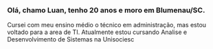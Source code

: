 ###  Olá, chamo Luan, tenho 20 anos e moro em Blumenau/SC. 
Cursei com meu ensino médio o técnico em administração, mas estou voltado para a area de TI. Atualmente estou cursando Analise e Desenvolvimento de Sistemas na Unisociesc 

<!--
**Luangalvani/Luangalvani** is a ✨ _special_ ✨ repository because its `README.md` (this file) appears on your GitHub profile.

Here are some ideas to get you started:

- 🔭 I’m currently working on ...
- 🌱 I’m currently learning ...
- 👯 I’m looking to collaborate on ...
- 🤔 I’m looking for help with ...
- 💬 Ask me about ...
- 📫 How to reach me: ...
- 😄 Pronouns: ...
- ⚡ Fun fact: ...
-->
